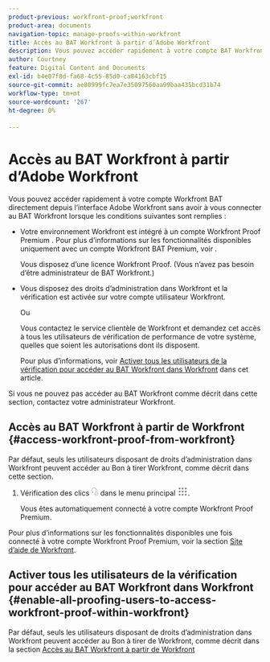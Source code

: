```yaml
---
product-previous: workfront-proof;workfront
product-area: documents
navigation-topic: manage-proofs-within-workfront
title: Accès au BAT Workfront à partir d’Adobe Workfront
description: Vous pouvez accéder rapidement à votre compte BAT Workfront directement à partir de l’interface Adobe Workfront sans vous connecter au BAT Workfront.
author: Courtney
feature: Digital Content and Documents
exl-id: b4e07f8d-fa68-4c55-85d0-ca84163cbf15
source-git-commit: ae80999fc7ea7e35097560aa99baa435bcd31b74
workflow-type: tm+mt
source-wordcount: '267'
ht-degree: 0%

---
```


# Accès au BAT Workfront à partir d’Adobe Workfront

Vous pouvez accéder rapidement à votre compte Workfront BAT directement depuis l’interface Adobe Workfront sans avoir à vous connecter au BAT Workfront lorsque les conditions suivantes sont remplies :

* Votre environnement Workfront est intégré à un compte Workfront Proof Premium . Pour plus d’informations sur les fonctionnalités disponibles uniquement avec un compte Workfront BAT Premium, voir .

  Vous disposez d’une licence Workfront Proof. (Vous n’avez pas besoin d’être administrateur de BAT Workfront.)

* Vous disposez des droits d’administration dans Workfront et la vérification est activée sur votre compte utilisateur Workfront.

  Ou

  Vous contactez le service clientèle de Workfront et demandez cet accès à tous les utilisateurs de vérification de performance de votre système, quelles que soient les autorisations dont ils disposent.

  Pour plus d’informations, voir [Activer tous les utilisateurs de la vérification pour accéder au BAT Workfront dans Workfront](#enable-all-proofing-users-to-access-workfront-proof-within-workfront) dans cet article.

Si vous ne pouvez pas accéder au BAT Workfront comme décrit dans cette section, contactez votre administrateur Workfront.

## Accès au BAT Workfront à partir de Workfront {#access-workfront-proof-from-workfront}

Par défaut, seuls les utilisateurs disposant de droits d’administration dans Workfront peuvent accéder au Bon à tirer Workfront, comme décrit dans cette section. 

1. Vérification des clics ![](assets/proofing-main-menu.png) dans le menu principal ![](assets/main-menu-icon.png).

   Vous êtes automatiquement connecté à votre compte Workfront Proof Premium.

Pour plus d’informations sur les fonctionnalités disponibles une fois connecté à votre compte Workfront Proof Premium, voir la section [Site d’aide de Workfront](https://support.workfront.com).

## Activer tous les utilisateurs de la vérification pour accéder au BAT Workfront dans Workfront {#enable-all-proofing-users-to-access-workfront-proof-within-workfront}

Par défaut, seuls les utilisateurs disposant de droits d’administration dans Workfront peuvent accéder au Bon à tirer de Workfront, comme décrit dans la section [Accès au BAT Workfront à partir de Workfront](#access-workfront-proof-from-workfront)

